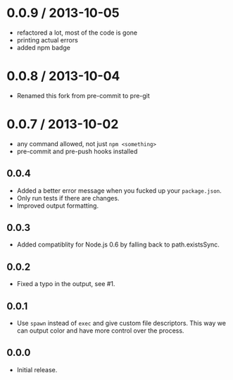 
0.0.9 / 2013-10-05
==================

  * refactored a lot, most of the code is gone
  * printing actual errors
  * added npm badge

0.0.8 / 2013-10-04
==================

  * Renamed this fork from pre-commit to pre-git

0.0.7 / 2013-10-02
==================

  * any command allowed, not just `npm <something>`
  * pre-commit and pre-push hooks installed

## 0.0.4
- Added a better error message when you fucked up your `package.json`.
- Only run tests if there are changes.
- Improved output formatting.

## 0.0.3
- Added compatiblity for Node.js 0.6 by falling back to path.existsSync.

## 0.0.2
- Fixed a typo in the output, see #1.

## 0.0.1
- Use `spawn` instead of `exec` and give custom file descriptors. This way we
  can output color and have more control over the process.

## 0.0.0
- Initial release.

